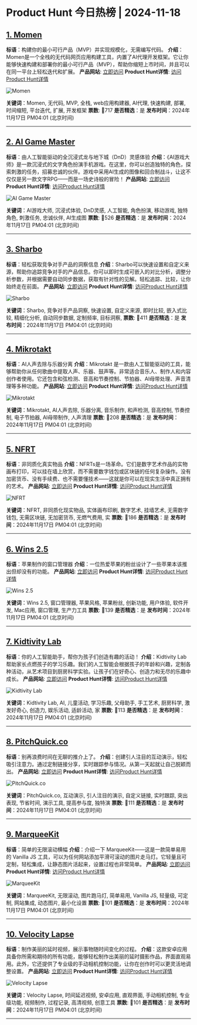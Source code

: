 # Product Hunt 今日热榜 | 2024-11-18

## [1. Momen](https://www.producthunt.com/posts/momen?utm_campaign=producthunt-api&utm_medium=api-v2&utm_source=Application%3A+phtrends+%28ID%3A+147529%29)
**标语**：构建你的最小可行产品（MVP）并实现规模化，无需编写代码。
**介绍**：Momen是一个全栈的无代码网页应用构建工具，内置了AI代理开发框架。它让你能够快速构建和部署你的最小可行产品（MVP），帮助你缩短上市时间，并且可以在同一平台上轻松迭代和扩展。
**产品网站**: [立即访问](https://www.producthunt.com/r/L2L5AHPQ3BZKNQ?utm_campaign=producthunt-api&utm_medium=api-v2&utm_source=Application%3A+phtrends+%28ID%3A+147529%29)
**Product Hunt详情**: [访问Product Hunt详情](https://www.producthunt.com/posts/momen?utm_campaign=producthunt-api&utm_medium=api-v2&utm_source=Application%3A+phtrends+%28ID%3A+147529%29)

![Momen](https://ph-files.imgix.net/dc297a3b-b655-48ba-84df-a6bcc1628d2b.png?auto=format&fit=crop&frame=1&h=512&w=1024)

**关键词**：Momen, 无代码, MVP, 全栈, web应用构建器, AI代理, 快速构建, 部署, 时间缩短, 平台迭代, 扩展, 开发框架
**票数**: 🔺717
**是否精选**：是
**发布时间**：2024年11月17日 PM04:01 (北京时间)

---

## [2. AI Game Master ](https://www.producthunt.com/posts/ai-game-master?utm_campaign=producthunt-api&utm_medium=api-v2&utm_source=Application%3A+phtrends+%28ID%3A+147529%29)
**标语**：由人工智能驱动的全沉浸式龙与地下城（DnD）灵感体验
**介绍**：《AI游戏大师》是一款沉浸式的文字角色扮演手机游戏。在这里，你可以创造独特的角色，探索刺激的任务，招募忠诚的伙伴。游戏中采用AI生成的图像和回合制战斗，让这不仅仅是另一款文字RPG——而是一场史诗般的冒险！
**产品网站**: [立即访问](https://www.producthunt.com/r/ZV7WQEY2OOKFA6?utm_campaign=producthunt-api&utm_medium=api-v2&utm_source=Application%3A+phtrends+%28ID%3A+147529%29)
**Product Hunt详情**: [访问Product Hunt详情](https://www.producthunt.com/posts/ai-game-master?utm_campaign=producthunt-api&utm_medium=api-v2&utm_source=Application%3A+phtrends+%28ID%3A+147529%29)

![AI Game Master ](https://ph-files.imgix.net/9461281b-554a-4c24-99d5-b072091ab339.png?auto=format&fit=crop&frame=1&h=512&w=1024)

**关键词**：AI游戏大师, 沉浸式体验, DnD灵感, 人工智能, 角色扮演, 移动游戏, 独特角色, 刺激任务, 忠诚伙伴, AI生成图
**票数**: 🔺526
**是否精选**：是
**发布时间**：2024年11月17日 PM04:01 (北京时间)

---

## [3. Sharbo](https://www.producthunt.com/posts/sharbo?utm_campaign=producthunt-api&utm_medium=api-v2&utm_source=Application%3A+phtrends+%28ID%3A+147529%29)
**标语**：轻松获取竞争对手产品的洞察信息
**介绍**：Sharbo可以快速设置和自定义来源，帮助你追踪竞争对手的产品信息。你可以即时生成可嵌入的对比分析，调整分析参数，并根据需要自动同步数据，获取有针对性的见解。轻松追踪、比较，让你始终走在前面。
**产品网站**: [立即访问](https://www.producthunt.com/r/EKZZF5B2GMKOWQ?utm_campaign=producthunt-api&utm_medium=api-v2&utm_source=Application%3A+phtrends+%28ID%3A+147529%29)
**Product Hunt详情**: [访问Product Hunt详情](https://www.producthunt.com/posts/sharbo?utm_campaign=producthunt-api&utm_medium=api-v2&utm_source=Application%3A+phtrends+%28ID%3A+147529%29)

![Sharbo](https://ph-files.imgix.net/e2158ebf-b4b1-43de-8f93-2e187f3af50a.png?auto=format&fit=crop&frame=1&h=512&w=1024)

**关键词**：Sharbo, 竞争对手产品洞察, 快速设置, 自定义来源, 即时比较, 嵌入式比较, 精细化分析, 自动同步数据, 定制频率, 目标洞察,
**票数**: 🔺411
**是否精选**：是
**发布时间**：2024年11月17日 PM04:01 (北京时间)

---

## [4. Mikrotakt](https://www.producthunt.com/posts/mikrotakt?utm_campaign=producthunt-api&utm_medium=api-v2&utm_source=Application%3A+phtrends+%28ID%3A+147529%29)
**标语**：AI人声去除与乐器分离
**介绍**：Mikrotakt 是一款由人工智能驱动的工具，能够帮助你从任何歌曲中提取人声、乐器、鼓声等。非常适合音乐人、制作人和内容创作者使用。它还包含和弦检测、音高和节奏控制、节拍器、AI母带处理、声音清理等多种功能。
**产品网站**: [立即访问](https://www.producthunt.com/r/OOB7722MJY2WY3?utm_campaign=producthunt-api&utm_medium=api-v2&utm_source=Application%3A+phtrends+%28ID%3A+147529%29)
**Product Hunt详情**: [访问Product Hunt详情](https://www.producthunt.com/posts/mikrotakt?utm_campaign=producthunt-api&utm_medium=api-v2&utm_source=Application%3A+phtrends+%28ID%3A+147529%29)

![Mikrotakt](https://ph-files.imgix.net/a26e7974-0f99-47a7-b505-8b47380280e5.webp?auto=format&fit=crop&frame=1&h=512&w=1024)

**关键词**：Mikrotakt, AI人声去除, 乐器分离, 音乐制作, 和声检测, 音高控制, 节奏控制, 电子节拍器, AI母带制作, 人声清理
**票数**: 🔺208
**是否精选**：是
**发布时间**：2024年11月17日 PM04:01 (北京时间)

---

## [5. NFRT](https://www.producthunt.com/posts/nfrt?utm_campaign=producthunt-api&utm_medium=api-v2&utm_source=Application%3A+phtrends+%28ID%3A+147529%29)
**标语**：非同质化真实物品
**介绍**：NFRTs是一场革命。它们是数字艺术作品的实物画布打印，可以挂在墙上欣赏，而不需要数字钱包或区块链的任何复杂操作。没有加密货币、没有手续费、也不需要懂技术——这就是你可以在现实生活中真正拥有的艺术。
**产品网站**: [立即访问](https://www.producthunt.com/r/FEROUS5HCMQF6D?utm_campaign=producthunt-api&utm_medium=api-v2&utm_source=Application%3A+phtrends+%28ID%3A+147529%29)
**Product Hunt详情**: [访问Product Hunt详情](https://www.producthunt.com/posts/nfrt?utm_campaign=producthunt-api&utm_medium=api-v2&utm_source=Application%3A+phtrends+%28ID%3A+147529%29)

![NFRT](https://ph-files.imgix.net/e6f48743-edae-4e89-a6f6-4554daf199d0.png?auto=format&fit=crop&frame=1&h=512&w=1024)

**关键词**：NFRT, 非同质化现实物品, 实体画布印刷, 数字艺术, 挂墙艺术, 无需数字钱包, 无需区块链, 无加密货币, 无燃气费用, 实
**票数**: 🔺186
**是否精选**：是
**发布时间**：2024年11月17日 PM04:01 (北京时间)

---

## [6. Wins 2.5](https://www.producthunt.com/posts/wins-2-5?utm_campaign=producthunt-api&utm_medium=api-v2&utm_source=Application%3A+phtrends+%28ID%3A+147529%29)
**标语**：苹果制作的窗口管理器
**介绍**：一位热爱苹果的粉丝设计了一些苹果本该推出但却没有的功能。
**产品网站**: [立即访问](https://www.producthunt.com/r/7TZDFMRP7NOP53?utm_campaign=producthunt-api&utm_medium=api-v2&utm_source=Application%3A+phtrends+%28ID%3A+147529%29)
**Product Hunt详情**: [访问Product Hunt详情](https://www.producthunt.com/posts/wins-2-5?utm_campaign=producthunt-api&utm_medium=api-v2&utm_source=Application%3A+phtrends+%28ID%3A+147529%29)

![Wins 2.5](https://ph-files.imgix.net/ae12ddc3-a540-419a-ae63-9ebcba0c18fd.png?auto=format&fit=crop&frame=1&h=512&w=1024)

**关键词**：Wins 2.5, 窗口管理器, 苹果风格, 苹果粉丝, 创新功能, 用户体验, 软件开发, Mac应用, 窗口管理, 生产力工具
**票数**: 🔺139
**是否精选**：是
**发布时间**：2024年11月17日 PM04:01 (北京时间)

---

## [7. Kidtivity Lab](https://www.producthunt.com/posts/kidtivity-lab?utm_campaign=producthunt-api&utm_medium=api-v2&utm_source=Application%3A+phtrends+%28ID%3A+147529%29)
**标语**：你的人工智能助手，帮你为孩子们创造有趣的活动！
**介绍**：Kidtivity Lab帮助家长点燃孩子的学习乐趣。我们的人工智能会根据孩子的年龄和兴趣，定制各种活动，从艺术项目到厨房科学实验。让孩子们在好奇心、创造力和无尽的乐趣中成长。
**产品网站**: [立即访问](https://www.producthunt.com/r/XUKD3KZWD62XSZ?utm_campaign=producthunt-api&utm_medium=api-v2&utm_source=Application%3A+phtrends+%28ID%3A+147529%29)
**Product Hunt详情**: [访问Product Hunt详情](https://www.producthunt.com/posts/kidtivity-lab?utm_campaign=producthunt-api&utm_medium=api-v2&utm_source=Application%3A+phtrends+%28ID%3A+147529%29)

![Kidtivity Lab](https://ph-files.imgix.net/1e16c92c-2a71-4fac-a285-5f65e06328b0.png?auto=format&fit=crop&frame=1&h=512&w=1024)

**关键词**：Kidtivity Lab, AI, 儿童活动, 学习乐趣, 父母助手, 手工艺术, 厨房科学, 激发好奇心, 创造力, 娱乐活动, 适龄活动, 家
**票数**: 🔺113
**是否精选**：是
**发布时间**：2024年11月17日 PM04:01 (北京时间)

---

## [8. PitchQuick.co](https://www.producthunt.com/posts/pitchquick-co?utm_campaign=producthunt-api&utm_medium=api-v2&utm_source=Application%3A+phtrends+%28ID%3A+147529%29)
**标语**：别再浪费时间在无聊的推介上了。
**介绍**：创建引人注目的互动演示，轻松吸引注意力。通过定制链接分享，实时跟踪参与情况。从第一天起就让自己脱颖而出。
**产品网站**: [立即访问](https://www.producthunt.com/r/ZNVWWKEUYBMQ5X?utm_campaign=producthunt-api&utm_medium=api-v2&utm_source=Application%3A+phtrends+%28ID%3A+147529%29)
**Product Hunt详情**: [访问Product Hunt详情](https://www.producthunt.com/posts/pitchquick-co?utm_campaign=producthunt-api&utm_medium=api-v2&utm_source=Application%3A+phtrends+%28ID%3A+147529%29)

![PitchQuick.co](https://ph-files.imgix.net/fbcfc426-93e0-449d-b7cc-884fb1e7b0a5.png?auto=format&fit=crop&frame=1&h=512&w=1024)

**关键词**：PitchQuick.co, 互动演示, 引人注目的演示, 自定义链接, 实时跟踪, 突出表现, 节省时间, 演示工具, 提高参与度, 独特演
**票数**: 🔺111
**是否精选**：是
**发布时间**：2024年11月17日 PM04:01 (北京时间)

---

## [9. MarqueeKit](https://www.producthunt.com/posts/marqueekit?utm_campaign=producthunt-api&utm_medium=api-v2&utm_source=Application%3A+phtrends+%28ID%3A+147529%29)
**标语**：简单的无限滚动横幅
**介绍**：介绍一下 MarqueeKit——这是一款简单易用的 Vanilla JS 工具，可以为任何网站添加平滑可滚动的图片走马灯。它轻量且可定制，轻松集成，让静态图片活起来，设置过程也非常简单。
**产品网站**: [立即访问](https://www.producthunt.com/r/C4ETQLNZ4W5W7Z?utm_campaign=producthunt-api&utm_medium=api-v2&utm_source=Application%3A+phtrends+%28ID%3A+147529%29)
**Product Hunt详情**: [访问Product Hunt详情](https://www.producthunt.com/posts/marqueekit?utm_campaign=producthunt-api&utm_medium=api-v2&utm_source=Application%3A+phtrends+%28ID%3A+147529%29)

![MarqueeKit](https://ph-files.imgix.net/37140386-c440-4b0f-9c6f-cced6c154d3f.png?auto=format&fit=crop&frame=1&h=512&w=1024)

**关键词**：MarqueeKit, 无限滚动, 图片跑马灯, 简单易用, Vanilla JS, 轻量级, 可定制, 网站集成, 动态图片, 最小化设置
**票数**: 🔺101
**是否精选**：是
**发布时间**：2024年11月17日 PM04:01 (北京时间)

---

## [10. Velocity Lapse](https://www.producthunt.com/posts/velocity-lapse?utm_campaign=producthunt-api&utm_medium=api-v2&utm_source=Application%3A+phtrends+%28ID%3A+147529%29)
**标语**：制作美丽的延时视频，展示事物随时间变化的过程。
**介绍**：这款安卓应用具备你所需和期待的所有功能，能够轻松制作出美丽的延时摄影作品，界面直观易用。此外，它还提供了专业级的手动相机控制功能，让你在创作时可以更灵活地调整设置。
**产品网站**: [立即访问](https://www.producthunt.com/r/T6UOBC625CNY2E?utm_campaign=producthunt-api&utm_medium=api-v2&utm_source=Application%3A+phtrends+%28ID%3A+147529%29)
**Product Hunt详情**: [访问Product Hunt详情](https://www.producthunt.com/posts/velocity-lapse?utm_campaign=producthunt-api&utm_medium=api-v2&utm_source=Application%3A+phtrends+%28ID%3A+147529%29)

![Velocity Lapse](https://ph-files.imgix.net/d2c71172-a73f-46e9-9d3c-6ca44df1cd53.jpeg?auto=format&fit=crop&frame=1&h=512&w=1024)

**关键词**：Velocity Lapse, 时间延迟视频, 安卓应用, 直观界面, 手动相机控制, 专业级功能, 视频制作, 过程记录, 高清视频, 创意工具
**票数**: 🔺101
**是否精选**：是
**发布时间**：2024年11月17日 PM04:01 (北京时间)

---

